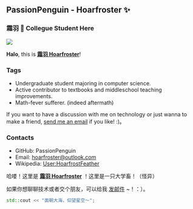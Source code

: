 ## PassionPenguin - Hoarfroster ✨
### 霜羽 🍻 Collegue Student Here

<img align="center" src="https://github-readme-stats.vercel.app/api?username=PassionPenguin&show_icons=true&layout=compact" />

**Halo**, this is **[霜羽 Hoarfroster](https://github.com/PassionPenguin/)**!

### Tags

* Undergraduate student majoring in computer science.
* Active contributor to textbooks and middleschool teaching improvements.
* Math-fever sufferer. (indeed aftermath)

If you want to have a discussion with me on technology or just wanna to make a friend, [send me an email](mailto:hoarfroster@outlook.com) if you like! :)。

### Contacts

* GitHub: PassionPenguin
* Email: [hoarfroster@outlook.com](mailto:hoarfroster@outlook.com)
* Wikipedia: [User:HoarfrostFeather](https://zh.wikipedia.org/wiki/User:HoarfrostFeather)

哈喽！这里是 **[霜羽 Hoarfroster](https://github.com/PassionPenguin/)** ！这里是一只大学畜！（怪异）

如果你想聊聊技术或者交个朋友，可以给我 [发邮件](mailto:hoarfroster@outlook.com) ~！：）。

```cpp
std::cout << "面朝大海，仰望星空～";
```
